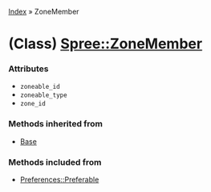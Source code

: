 [Index](../_index.md) » ZoneMember

# (Class) [Spree::ZoneMember](http://m.gymplayer.com/zone_member.rb)

### Attributes
* `zoneable_id`
* `zoneable_type`
* `zone_id`

### Methods inherited from
* [Base](Base.md)

### Methods included from
* [Preferences::Preferable](Preferences/Preferable.md)
